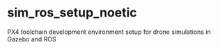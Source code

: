 # sim_ros_setup_noetic
PX4 toolchain development environment setup for drone simulations in Gazebo and ROS
